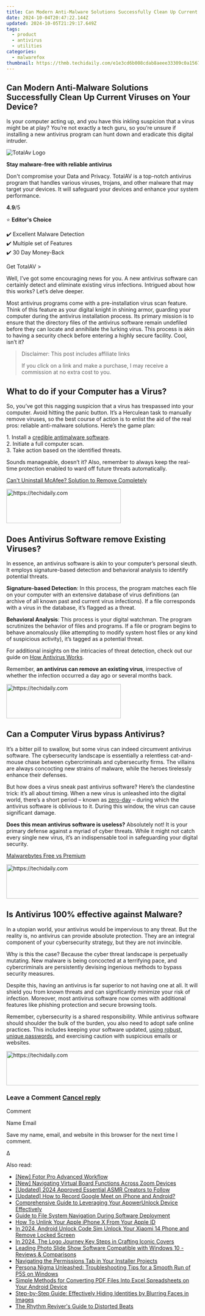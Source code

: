 ```yaml
---
title: Can Modern Anti-Malware Solutions Successfully Clean Up Current Viruses on Your Device?
date: 2024-10-04T20:47:22.144Z
updated: 2024-10-05T21:29:17.649Z
tags:
  - product
  - antivirus
  - utilities
categories:
  - malwarefox
thumbnail: https://thmb.techidaily.com/e1e3cd6b008cdab8aeee33309c0a15674cf83671f125b94d0f79189ce7d24b4f.jpg
---
```


## Can Modern Anti-Malware Solutions Successfully Clean Up Current Viruses on Your Device?

Is your computer acting up, and you have this inkling suspicion that a virus might be at play? You’re not exactly a tech guru, so you’re unsure if installing a new antivirus program can hunt down and eradicate this digital intruder. 

![TotalAv Logo](https://www.malwarefox.com/wp-content/uploads/2024/02/totalav-svg.webp "totalav-svg")

**Stay malware-free with reliable antivirus**

Don't compromise your Data and Privacy. TotalAV is a top-notch antivirus program that handles various viruses, trojans, and other malware that may target your devices. It will safeguard your devices and enhance your system performance.

**4.9**/5

⭐ **Editor's Choice**

✔️ Excellent Malware Detection  
✔️ Multiple set of Features  
✔️ 30 Day Money-Back

[](https://tools.techidaily.com/malwarefox/products/) Get TotalAV > 

Well, I’ve got some encouraging news for you. A new antivirus software can certainly detect and eliminate existing virus infections. Intrigued about how this works? Let’s delve deeper.  
  
Most antivirus programs come with a pre-installation virus scan feature. Think of this feature as your digital knight in shining armor, guarding your computer during the antivirus installation process. Its primary mission is to ensure that the directory files of the antivirus software remain undefiled before they can locate and annihilate the lurking virus. This process is akin to having a security check before entering a highly secure facility. Cool, isn’t it?

>  Disclaimer: This post includes affiliate links
>
>  If you click on a link and make a purchase, I may receive a commission at no extra cost to you.
>

## What to do if your Computer has a Virus?

So, you’ve got this nagging suspicion that a virus has trespassed into your computer. Avoid hitting the panic button. It’s a Herculean task to manually remove viruses, so the best course of action is to enlist the aid of the real pros: reliable anti-malware solutions. Here’s the game plan:  
  
1\. Install a [credible antimalware software](https://tools.techidaily.com/malwarefox/products/).  
2\. Initiate a full computer scan.  
3\. Take action based on the identified threats.  
  
Sounds manageable, doesn’t it? Also, remember to always keep the real-time protection enabled to ward off future threats automatically. 

[Can't Uninstall McAfee? Solution to Remove Completely](https://tools.techidaily.com/malwarefox/products/)

<!-- affiliate ads begin -->
<a href="https://aligracehair.sjv.io/c/5597632/2047346/19272" target="_top" id="2047346">
  <img src="//a.impactradius-go.com/display-ad/19272-2047346" border="0" alt="https://techidaily.com" width="300" height="90"/>
</a>
<img height="0" width="0" src="https://aligracehair.sjv.io/i/5597632/2047346/19272" style="position:absolute;visibility:hidden;" border="0" />
<!-- affiliate ads end -->

## Does Antivirus Software remove Existing Viruses?

In essence, an antivirus software is akin to your computer’s personal sleuth. It employs signature-based detection and behavioral analysis to identify potential threats.  
  
**Signature-based Detection**: In this process, the program matches each file on your computer with an extensive database of virus definitions (an archive of all known past and current virus infections). If a file corresponds with a virus in the database, it’s flagged as a threat. 

**Behavioral Analysis**: This process is your digital watchman. The program scrutinizes the behavior of files and programs. If a file or program begins to behave anomalously (like attempting to modify system host files or any kind of suspicious activity), it’s tagged as a potential threat.

For additional insights on the intricacies of threat detection, check out our guide on [How Antivirus Works](https://tools.techidaily.com/malwarefox/products/).  
  
Remember, **an antivirus can remove an existing virus**, irrespective of whether the infection occurred a day ago or several months back.

<!-- affiliate ads begin -->
<a href="https://aligracehair.sjv.io/c/5597632/2016143/19272" target="_top" id="2016143">
  <img src="//a.impactradius-go.com/display-ad/19272-2016143" border="0" alt="https://techidaily.com" width="300" height="90"/>
</a>
<img height="0" width="0" src="https://aligracehair.sjv.io/i/5597632/2016143/19272" style="position:absolute;visibility:hidden;" border="0" />
<!-- affiliate ads end -->

## Can a Computer Virus bypass Antivirus?

It’s a bitter pill to swallow, but some virus can indeed circumvent antivirus software. The cybersecurity landscape is essentially a relentless cat-and-mouse chase between cybercriminals and cybersecurity firms. The villains are always concocting new strains of malware, while the heroes tirelessly enhance their defenses.

But how does a virus sneak past antivirus software? Here’s the clandestine trick: it’s all about timing. When a new virus is unleashed into the digital world, there’s a short period – known as [zero-day](https://tools.techidaily.com/malwarefox/products/) – during which the antivirus software is oblivious to it. During this window, the virus can cause significant damage.

**Does this mean antivirus software is useless?** Absolutely not! It is your primary defense against a myriad of cyber threats. While it might not catch every single new virus, it’s an indispensable tool in safeguarding your digital security. 

[Malwarebytes Free vs Premium](https://tools.techidaily.com/malwarefox/products/)

<!-- affiliate ads begin -->
<a href="https://appsumo.8odi.net/c/5597632/2144282/7443" target="_top" id="2144282">
  <img src="//a.impactradius-go.com/display-ad/7443-2144282" border="0" alt="https://techidaily.com" width="728" height="90"/>
</a>
<img height="0" width="0" src="https://appsumo.8odi.net/i/5597632/2144282/7443" style="position:absolute;visibility:hidden;" border="0" />
<!-- affiliate ads end -->

## Is Antivirus 100% effective against Malware?

In a utopian world, your antivirus would be impervious to any threat. But the reality is, no antivirus can provide absolute protection. They are an integral component of your cybersecurity strategy, but they are not invincible. 

Why is this the case? Because the cyber threat landscape is perpetually mutating. New malware is being concocted at a terrifying pace, and cybercriminals are persistently devising ingenious methods to bypass security measures.

Despite this, having an antivirus is far superior to not having one at all. It will shield you from known threats and can significantly minimize your risk of infection. Moreover, most antivirus software now comes with additional features like phishing protection and secure browsing tools.

Remember, cybersecurity is a shared responsibility. While antivirus software should shoulder the bulk of the burden, you also need to adopt safe online practices. This includes keeping your software updated, [using robust, unique passwords](https://tools.techidaily.com/malwarefox/products/), and exercising caution with suspicious emails or websites.

<!-- affiliate ads begin -->
<a href="https://aligracehair.sjv.io/c/5597632/2036501/19272" target="_top" id="2036501">
  <img src="//a.impactradius-go.com/display-ad/19272-2036501" border="0" alt="https://techidaily.com" width="728" height="90"/>
</a>
<img height="0" width="0" src="https://aligracehair.sjv.io/i/5597632/2036501/19272" style="position:absolute;visibility:hidden;" border="0" />
<!-- affiliate ads end -->

### Leave a Comment [Cancel reply](https://tools.techidaily.com/malwarefox/products/)

Comment

Name Email 

Save my name, email, and website in this browser for the next time I comment.

Δ

<ins class="adsbygoogle"
     style="display:block"
     data-ad-format="autorelaxed"
     data-ad-client="ca-pub-7571918770474297"
     data-ad-slot="1223367746"></ins>

<ins class="adsbygoogle"
     style="display:block"
     data-ad-client="ca-pub-7571918770474297"
     data-ad-slot="8358498916"
     data-ad-format="auto"
     data-full-width-responsive="true"></ins>

<span class="atpl-alsoreadstyle">Also read:</span>
<div><ul>
<li><a href="https://some-techniques.techidaily.com/new-fotor-pro-advanced-workflow/"><u>[New] Fotor Pro Advanced Workflow</u></a></li>
<li><a href="https://digital-screen-recording.techidaily.com/new-navigating-virtual-board-functions-across-zoom-devices/"><u>[New] Navigating Virtual Board Functions Across Zoom Devices</u></a></li>
<li><a href="https://facebook-video-share.techidaily.com/updated-2024-approved-essential-asmr-creators-to-follow/"><u>[Updated] 2024 Approved Essential ASMR Creators to Follow</u></a></li>
<li><a href="https://screen-recording.techidaily.com/updated-how-to-record-google-meet-on-iphone-and-android/"><u>[Updated] How to Record Google Meet on iPhone and Android?</u></a></li>
<li><a href="https://fox-tls.techidaily.com/comprehensive-guide-to-leveraging-your-apowerunlock-device-effectively/"><u>Comprehensive Guide to Leveraging Your ApowerUnlock Device Effectively</u></a></li>
<li><a href="https://fox-tls.techidaily.com/guide-to-file-system-navigation-during-software-deployment/"><u>Guide to File System Navigation During Software Deployment</u></a></li>
<li><a href="https://apple-account.techidaily.com/how-to-unlink-your-apple-iphone-x-from-your-apple-id-by-drfone-ios/"><u>How To Unlink Your Apple iPhone X From Your Apple ID</u></a></li>
<li><a href="https://sim-unlock.techidaily.com/in-2024-android-unlock-code-sim-unlock-your-xiaomi-14-phone-and-remove-locked-screen-by-drfone-android/"><u>In 2024, Android Unlock Code Sim Unlock Your Xiaomi 14 Phone and Remove Locked Screen</u></a></li>
<li><a href="https://some-skills.techidaily.com/in-2024-the-logo-journey-key-steps-in-crafting-iconic-covers/"><u>In 2024, The Logo Journey Key Steps in Crafting Iconic Covers</u></a></li>
<li><a href="https://fox-tls.techidaily.com/leading-photo-slide-show-software-compatible-with-windows-10-reviews-and-comparisons/"><u>Leading Photo Slide Show Software Compatible with Windows 10 - Reviews & Comparisons</u></a></li>
<li><a href="https://fox-tls.techidaily.com/navigating-the-permissions-tab-in-your-installer-projects/"><u>Navigating the Permissions Tab in Your Installer Projects</u></a></li>
<li><a href="https://program-issues.techidaily.com/persona-nigma-unleashed-troubleshooting-tips-for-a-smooth-run-of-p5s-on-windows/"><u>Persona Nigma Unleashed: Troubleshooting Tips for a Smooth Run of P5S on Windows</u></a></li>
<li><a href="https://fox-tls.techidaily.com/simple-methods-for-converting-pdf-files-into-excel-spreadsheets-on-your-android-device/"><u>Simple Methods for Converting PDF Files Into Excel Spreadsheets on Your Android Device</u></a></li>
<li><a href="https://fox-tls.techidaily.com/step-by-step-guide-effectively-hiding-identities-by-blurring-faces-in-images/"><u>Step-by-Step Guide: Effectively Hiding Identities by Blurring Faces in Images</u></a></li>
<li><a href="https://youtube-zero.techidaily.com/hythm-revivers-guide-to-distorted-beats/"><u>The Rhythm Reviver's Guide to Distorted Beats</u></a></li>
</ul></div>

